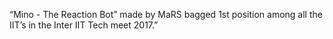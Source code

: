 ---
---

“Mino - The Reaction Bot” made by MaRS bagged 1st position among all the IIT’s in the Inter IIT Tech meet 2017.”